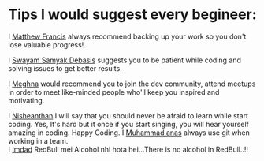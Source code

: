 # Tips I would suggest every begineer:

<!-- Follow the following format to maintain uniformity:
 
  I [Abhushan Adhikari Joshi](https://github.com/abhu-A-J) suggests you that it's okay to make mistakes and fail miserably because with time you're only going to get better.  
-->

I [Matthew Francis](https://github.com/mafro28) always recommend backing up your work so you don't lose valuable progress!.   

I [Swayam Samyak Debasis](https://github.com/Swayamsvk) suggests you to be patient while coding and solving issues to get better results.   

I [Meghna]() would recommend you to join the dev community, attend meetups in order to meet like-minded people who'll keep you inspired and motivating.

I [Nisheanthan](https://github.com/Nisheanthan) I will say that you should never be afraid to learn while start coding. Yes, It's hard but it once if you start singing, you will hear yourself amazing in coding. Happy Coding.
I [Muhammad anas](https://github.com/muhammadanas759) always use git when working in a team. 
<br>I [Imdad](https://github.com/imdadnitm)  RedBull mei Alcohol nhi hota hei...There is no alcohol in RedBull..!!
